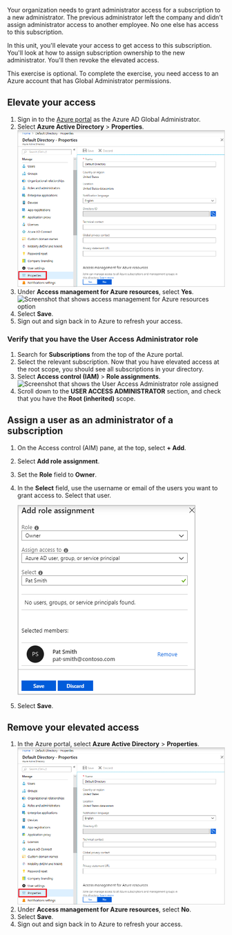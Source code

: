Your organization needs to grant administrator access for a subscription to a new administrator. The previous administrator left the company and didn't assign administrator access to another employee. No one else has access to this subscription.

In this unit, you'll elevate your access to get access to this subscription. You'll look at how to assign subscription ownership to the new administrator. You'll then revoke the elevated access.

This exercise is optional. To complete the exercise, you need access to an Azure account that has Global Administrator permissions.

## Elevate your access

1. Sign in to the [Azure portal](<https://portal.azure.com/learn.docs.microsoft.com?azure-portal=true>) as the Azure AD Global Administrator.
1. Select **Azure Active Directory** > **Properties**.
    ![Screenshot that shows the Azure AD properties](../media/4-azure-ad-properties.png)
1. Under **Access management for Azure resources**, select **Yes**.
    ![Screenshot that shows access management for Azure resources option](../media/4-access-management-azure-resources.png)
1. Select **Save**.
1. Sign out and sign back in to Azure to refresh your access.

### Verify that you have the User Access Administrator role

1. Search for **Subscriptions** from the top of the Azure portal.
1. Select the relevant subscription. Now that you have elevated access at the root scope, you should see all subscriptions in your directory.
1. Select **Access control (IAM)** > **Role assignments**.
    ![Screenshot that shows the User Access Administrator role assigned](../media/4-check-role.png)
1. Scroll down to the **USER ACCESS ADMINISTRATOR** section, and check that you have the **Root (inherited)** scope.

## Assign a user as an administrator of a subscription

1. On the Access control (AIM) pane, at the top, select **+ Add**.
1. Select **Add role assignment**.
1. Set the **Role** field to **Owner**.
1. In the **Select** field, use the username or email of the users you want to grant access to. Select that user.

    ![Screenshot of the Add role assignment adding an Owner role to a user](../media/4-add-owner-role.png)
1. Select **Save**.

## Remove your elevated access

1. In the Azure portal, select **Azure Active Directory** > **Properties**.
    ![Screenshot that shows the Azure AD properties](../media/4-azure-ad-properties.png)
1. Under **Access management for Azure resources**, select **No**.
1. Select **Save**.
1. Sign out and sign back in to Azure to refresh your access.
